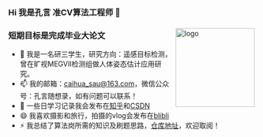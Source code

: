 ### Hi 我是孔言 准CV算法工程师 👋
<img src="https://github-readme-stats.vercel.app/api?username=kongyan66&show_icons=true" alt="logo" height="160" align="right" style="margin: 5px; margin-bottom: 20px;" />
 
### 短期目标是完成毕业大论文
- 🔭 我是一名研三学生，研究方向：遥感目标检测，曾在旷视MEGVII检测组做人体姿态估计应用研究。
- 📫 我的邮箱：caihua_sau@163.com，微信公众号：孔言随想录，如有问题可以联系！
- 🤔 一些日学习记录我会发布在[知乎](https://www.zhihu.com/people/kong-yan-95-61)和[CSDN](https://blog.csdn.net/qq_41719643)
- 😄 我喜欢摄影和旅行，拍摄的vlog会发布在[blibli](https://space.bilibili.com/381558745?spm_id_from=333.1007.0.0)
- ⚡ 我总结了算法岗所需的知识及刷题思路，[仓库地址](https://github.com/kongyan66/leetcode-daily)，欢迎取阅！

##


